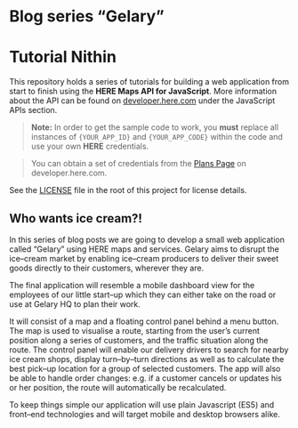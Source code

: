 # Blog series “Gelary”
#   Tutorial Nithin
This repository holds a series of tutorials for building a web application from start to finish using the **HERE Maps API for JavaScript**. More information about the API can be found on [developer.here.com](https://developer.here.com/javascript-apis/) under the JavaScript APIs section.

> **Note:** In order to get the sample code to work, you **must** replace all instances of `{YOUR_APP_ID}` and `{YOUR_APP_CODE}` within the code and use your own **HERE** credentials.

> You can obtain a set of credentials from the [Plans Page](https://developer.here.com/plans/api/consumer-mapping) on developer.here.com.

See the [LICENSE](LICENSE) file in the root of this project for license details.

## Who wants ice cream?! 

In this series of blog posts we are going to develop a small web application called “Gelary” using HERE maps and services. Gelary aims to disrupt the ice–cream market by enabling ice–cream producers to deliver their sweet goods directly to their customers, wherever they are.

The final application will resemble a mobile dashboard view for the employees of our little start–up which they can either take on the road or use at Gelary HQ to plan their work.

It will consist of a map and a floating control panel behind a menu button. The map is used to visualise a route, starting from the user’s current position along a series of customers, and the traffic situation along the route. The control panel will enable our delivery drivers to search for nearby ice cream shops, display turn–by–turn directions as well as to calculate the best pick–up location for a group of selected customers. The app will also be able to handle order changes: e.g. if a customer cancels or updates his or her position, the route will automatically be recalculated.

To keep things simple our application will use plain Javascript (ES5) and front–end technologies and will target mobile and desktop browsers alike.